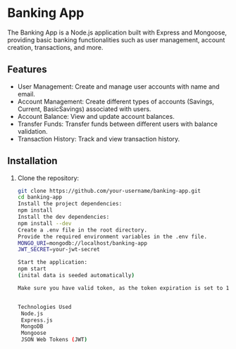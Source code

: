 # Banking App

The Banking App is a Node.js application built with Express and Mongoose, providing basic banking functionalities such as user management, account creation, transactions, and more.

## Features

- User Management: Create and manage user accounts with name and email.
- Account Management: Create different types of accounts (Savings, Current, BasicSavings) associated with users.
- Account Balance: View and update account balances.
- Transfer Funds: Transfer funds between different users with balance validation.
- Transaction History: Track and view transaction history.

## Installation

1. Clone the repository:

   ```bash
   git clone https://github.com/your-username/banking-app.git
   cd banking-app
   Install the project dependencies:
   npm install
   Install the dev dependencies:
   npm install --dev
   Create a .env file in the root directory.
   Provide the required environment variables in the .env file.
   MONGO_URI=mongodb://localhost/banking-app
   JWT_SECRET=your-jwt-secret

   Start the application:
   npm start
   (inital data is seeded automatically)

   Make sure you have valid token, as the token expiration is set to 1 hr


   Technologies Used
    Node.js
    Express.js
    MongoDB
    Mongoose
    JSON Web Tokens (JWT)
   ```
